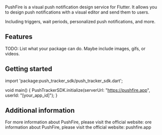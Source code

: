 PushFire is a visual push notification design service for Flutter. It allows you to design push notifications with a visual editor and send them to users. 

Including triggers, wait periods, personalized push notifications, and more.

## Features

TODO: List what your package can do. Maybe include images, gifs, or videos.

## Getting started

import 'package:push_tracker_sdk/push_tracker_sdk.dart';

void main() {
  PushTrackerSDK.initialize(serverUrl: "https://pushfire.app", userId: "[your_app_id]");
}


## Additional information

For more information about PushFire, please visit the official website: ore information about PushFire, please visit the official website: pushfire.app